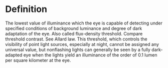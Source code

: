 # Definition

The lowest value of illuminance which the eye is capable of detecting
under specified conditions of background luminance and degree of dark
adaptation of the eye. Also called flux-density threshold. Compare
threshold contrast. See Allard law. This threshold, which controls the
visibility of point light sources, especially at night, cannot be
assigned any universal value, but nonflashing lights can generally be
seen by a fully dark-adapted eye when the lights yield an illuminance of
the order of 0.1 lumen per square kilometer at the eye.
